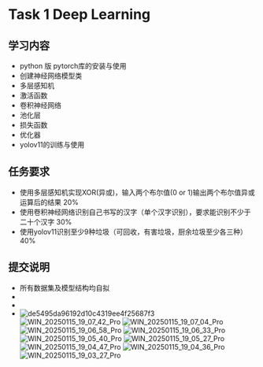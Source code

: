 # Task 1 Deep Learning
## 学习内容
 - python 版 pytorch库的安装与使用
 - 创建神经网络模型类
 - 多层感知机
 - 激活函数
 - 卷积神经网络
 - 池化层
 - 损失函数
 - 优化器
 - yolov11的训练与使用
## 任务要求
 - 使用多层感知机实现XOR(异或)，输入两个布尔值(0 or 1)输出两个布尔值异或运算后的结果 20%
 - 使用卷积神经网络识别自己书写的汉字（单个汉字识别），要求能识别不少于二十个汉字 30%
 - 使用yolov11识别至少9种垃圾（可回收，有害垃圾，厨余垃圾至少各三种）40%
## 提交说明
 - 所有数据集及模型结构均自拟
 -
 -
 - ![de5495da96192d10c4319ee4f25687f3](https://github.com/user-attachments/assets/0b0ec119-984f-4eb0-9c10-44fd59123141)
![WIN_20250115_19_07_42_Pro](https://github.com/user-attachments/assets/185e3f2d-b52d-4360-b183-39fa341f07af)
![WIN_20250115_19_07_04_Pro](https://github.com/user-attachments/assets/2bee6029-9c86-4976-b533-0851e1ecc04b)
![WIN_20250115_19_06_58_Pro](https://github.com/user-attachments/assets/ef688087-7ee7-42e0-8187-37e407afe318)
![WIN_20250115_19_06_33_Pro](https://github.com/user-attachments/assets/c1045339-4d4d-476b-a5f4-37f2c2d9c26f)
![WIN_20250115_19_05_40_Pro](https://github.com/user-attachments/assets/59827dd5-495b-4319-8c8d-2ab1d77e950f)
![WIN_20250115_19_05_27_Pro](https://github.com/user-attachments/assets/238892c2-79bc-41d5-acd5-17d90c2f896a)
![WIN_20250115_19_04_47_Pro](https://github.com/user-attachments/assets/51cc7735-de2b-4299-b318-9de01476d646)
![WIN_20250115_19_04_36_Pro](https://github.com/user-attachments/assets/bc17764d-d49e-414a-bc77-95ea8ac91fe8)
![WIN_20250115_19_03_27_Pro](https://github.com/user-attachments/assets/4b66f1f6-2f6a-4e55-880c-2a4ac590ff83)
